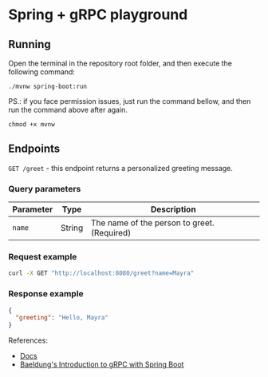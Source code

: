 # Spring + gRPC playground
## Running
Open the terminal in the repository root folder, and then execute the following command:
```shell
./mvnw spring-boot:run
```
PS.: if you face permission issues, just run the command bellow, and then run the command above after again.
```shell
chmod +x mvnw
```
## Endpoints
`GET /greet` - this endpoint returns a personalized greeting message.
### Query parameters

| Parameter | Type   | Description                             |
| --------- | ------ | --------------------------------------- |
| `name`    | String | The name of the person to greet. (Required) |

### Request example
```bash
curl -X GET "http://localhost:8080/greet?name=Mayra"
```
### Response example
```json
{
  "greeting": "Hello, Mayra"
}
```

References:
- [Docs](https://grpc.io/docs/languages/java/basics/)
- [Baeldung's Introduction to gRPC with Spring Boot](https://www.baeldung.com/spring-boot-grpc)